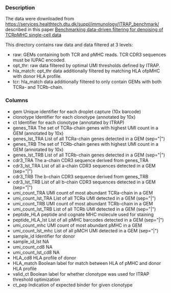 
###  Description 

The data were downloaded from https://services.healthtech.dtu.dk/suppl/immunology/ITRAP_benchmark/
described in this paper [Benchmarking data-driven filtering for denoising of TCRpMHC single-cell data](https://www.nature.com/articles/s41598-023-43048-3#data-availability)


This directory contains raw data and data filtered at 3 levels:

- raw: GEMs containing both TCR and pMHC reads. TCR CDR3 sequences must be IUPAC encoded.
- opt_thr: raw data filtered by optimal UMI thresholds defined by ITRAP.
- hla_match: opt_thr data additionally filtered by matching HLA ofpMHC with donor HLA profile.
- tcr: hla_match data additionally filtered to only contain GEMs with both TCRa- and TCRb-chain.


###  Columns 

* gem	Unique identifier for each droplet capture (10x barcode)
* clonotype	Identifier for each clonotype (annotated by 10x)
* ct	Identifier for each clonotype (annotated by ITRAP)
* genes_TRA	The set of TCRa-chain genes with highest UMI count in a GEM (annotated by 10x)
* genes_lst_TRA	List of all TCRa-chain genes detected in a GEM (sep="|")
* genes_TRB	The set of TCRb-chain genes with highest UMI count in a GEM (annotated by 10x)
* genes_lst_TRB	List of all TCRb-chain genes detected in a GEM (sep="|")
* cdr3_TRA	The a-chain CDR3 sequence derived from genes_TRA
* cdr3_lst_TRA	List of all a-chain CDR3 sequences detected in a GEM (sep="|")
* cdr3_TRB	The b-chain CDR3 sequence derived from genes_TRB
* cdr3_lst_TRB	List of all b-chain CDR3 sequences detected in a GEM (sep="|")
* umi_count_TRA	UMI count of most abundant TCRa-chain in a GEM
* umi_count_lst_TRA	List of all TCRa UMI detected in a GEM (sep="|")
* umi_count_TRB	UMI count of most abundant TCRb-chain in a GEM
* umi_count_lst_TRB	List of all TCRb UMI detected in a GEM (sep="|")
* peptide_HLA	peptide and cognate MHC molecule used for staining
* peptide_HLA_lst	List of all pMHC barcodes detected in a GEM (sep="|")
* umi_count_mhc	UMI count of most abundant pMHC in a GEM
* umi_count_lst_mhc	List of all pMCH UMI detected in a GEM (sep="|")
* sample_id	Identifier for donor
* sample_id_lst	NA
* umi_count_cd8	NA
* umi_count_lst_cd8	NA
* HLA_cd8	HLA profile of donor
* HLA_match	Boolean label for match between HLA of pMHC and donor HLA profile
* valid_ct	Boolean label for whether clonotype was used for ITRAP threshold optimization
* ct_pep	Indication of expected binder for given clonotype
